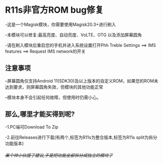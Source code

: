 # R11s非官方ROM bug修复

-这是一个Magisk模块，你需要使用Magisk20.3+进行刷入

-本模块可以修复:最高亮度、自动亮度、VoLTE、OTG 以及添加屏幕圆角

-请在刷入模块后重启您的手机并进入系统设置打开Phh Treble Settings ==> IMS features ==> Request IMS network的开关


## 注意事项

–屏幕圆角仅支持Android 11(SDK30)及以上版本的自定义ROM，如果您的ROM未达到要求，则屏幕圆角失效，但模块的其他功能正常

–模块本身不会引起任何故障，但使用时仍需小心。

## 那么,哪里才能买得到呢?

-1.PC端可Download To Zip

-2.前往Releases进行下载(有两个,标签为R11s为整合版本,标签为R11s split为拆分功能版本)

###### ~~某个帅小伙提了建议,于是把功能全部拆分成独立的模块了~~

